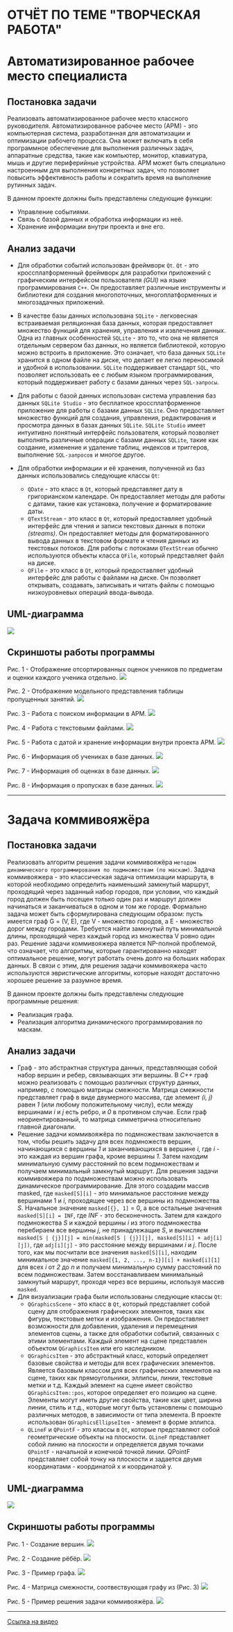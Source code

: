 # ОТЧЁТ ПО ТЕМЕ "ТВОРЧЕСКАЯ РАБОТА"
# Автоматизированное рабочее место специалиста

## Постановка задачи
Реализовать автоматизированное рабочее место классного руководителя. Автоматизированное рабочее место (АРМ) - это компьютерная система, разработанная для автоматизации и оптимизации рабочего процесса. Она может включать в себя программное обеспечение для выполнения различных задач, аппаратные средства, такие как компьютер, монитор, клавиатура, мышь и другие периферийные устройства. АРМ может быть специально настроенным для выполнения конкретных задач, что позволяет повысить эффективность работы и сократить время на выполнение рутинных задач.

В данном проекте должны быть представлены следующие функции:
- Управление событиями.
- Связь с базой данных и обработка информации из неё.
- Хранение информации внутри проекта и вне его.


## Анализ задачи

- Для обработки событий использован фреймворк ```Qt```. ```Qt``` - это кроссплатформенный фреймворк для разработки приложений с графическим интерфейсом пользователя *(GUI)* на языке программирования ```C++```. Он предоставляет различные инструменты и библиотеки для создания многопоточных, многоплатформенных и многозадачных приложений.

- В качестве базы данных использована ```SQLite``` - легковесная встраиваемая реляционная база данных, которая предоставляет множество функций для хранения, управления и извлечения данных.  Одна из главных особенностей ```SQLite``` - это то, что она не является отдельным сервером баз данных, но является библиотекой, которую можно встроить в приложение. Это означает, что база данных ```SQLite``` хранится в одном файле на диске, что делает ее легко переносимой и удобной в использовании. ```SQLite``` поддерживает стандарт ```SQL```, что позволяет использовать ее с любым языком программирования, который поддерживает работу с базами данных через ```SQL-запросы```.

- Для работы с базой данных использован система управления баз данных ```SQLite Studio``` - это бесплатное кроссплатформенное приложение для работы с базами данных ```SQLite```. Оно предоставляет множество функций для создания, управления, редактирования и просмотра данных в базах данных ```SQLite```. ```SQLite Studio``` имеет интуитивно понятный интерфейс пользователя, который позволяет выполнять различные операции с базами данных ```SQLite```, такие как создание, изменение и удаление таблиц, индексов и триггеров, выполнение ```SQL-запросов``` и многое другое.

- Для обработки информации и её хранения, полученной из баз данных использовались следующие классы ```Qt```:
    - ```QDate``` - это класс в ```Qt```, который представляет дату в григорианском календаре. Он предоставляет методы для работы с датами, такие как установка, получение и форматирование даты.
    - ```QTextStream``` - это класс в ```Qt```, который предоставляет удобный интерфейс для чтения и записи текстовых данных в потоки *(streams)*. Он предоставляет методы для форматированного вывода данных в текстовом формате и чтения данных из текстовых потоков. Для работы с потоками ```QTextStream``` обычно используются объекты класса ```QFile```, который представляет файл на диске.
    - ```QFile``` - это класс в ```Qt```, который предоставляет удобный интерфейс для работы с файлами на диске. Он позволяет открывать, создавать, записывать и читать файлы с помощью низкоуровневых операций ввода-вывода.

## UML-диаграмма
<img src="./img/ARM_UML.png">

## Скриншоты работы программы
Рис. 1 - Отображение отсортированных оценок учеников по предметам и оценки каждого ученика отдельно.
<img src="./img/ARM_marks.png">

Рис. 2 - Отображение модельного представления таблицы пропущенных занятий.
<img src="./img/ARM_skip.png">

Рис. 3 - Работа с поиском информации в АРМ.
<img src="./img/ARM_mail.png">

Рис. 4 - Работа с текстовыми файлами.
<img src="./img/ARM_file.png">

Рис. 5 - Работа с датой и хранение информации внутри проекта АРМ.
<img src="./img/ARM_info.png">

Рис. 6 - Информация об учениках в базе данных.
<img src="./img/ARM_SQL_3.png">

Рис. 7 - Информация об оценках в базе данных.
<img src="./img/ARM_SQL_1.png">

Рис. 8 - Информация о пропусках в базе данных. 
<img src="./img/ARM_SQL_2.png">

---
# Задача коммивояжёра 
## Постановка задачи
Реализовать алгоритм решения задачи коммивояжёра ```методом динамического программирования по подмножествам (по маскам)```. Задача коммивояжера - это классическая задача оптимизации маршрута, в которой необходимо определить наименьший замкнутый маршрут, проходящий через заданный набор городов, при условии, что каждый город должен быть посещен только один раз и маршрут должен начинаться и заканчиваться в одном и том же городе. Формально задача может быть сформулирована следующим образом: пусть имеется граф G = (V, E), где V - множество городов, а E - множество дорог между городами. Требуется найти замкнутый путь минимальной длины, проходящий через каждый город из множества V ровно один раз. Решение задачи коммивояжера является NP-полной проблемой, что означает, что алгоритмы, которые гарантированно находят оптимальное решение, могут работать очень долго на больших наборах данных. В связи с этим, для решения задачи коммивояжера часто используются эвристические алгоритмы, которые находят достаточно хорошее решение за разумное время.

В данном проекте должны быть представлены следующие программные решения:
- Реализация графа.
- Реализация алгоритма динамического программирования по маскам.
## Aнализ задачи
- Граф - это абстрактная структура данных, представляющая собой набор вершин и ребер, связывающих эти вершины. В *C++* граф можно реализовать с помощью различных структур данных, например, с помощью матрицы смежности. Матрица смежности представляет граф в виде двумерного массива, где элемент *(i, j)* равен *1* (или любому положительному числу), если между вершинами *i* и *j* есть ребро, и *0* в противном случае. Если граф неориентированный, то матрица симметрична относительно главной диагонали.
- Решение задачи коммивояжёра по подмножествам заключается в том, чтобы решить задачу для всех подмножеств вершин, начинающихся с вершины *1* и заканчивающихся в вершине *i*, где *i* - это каждая из вершин графа, кроме вершины *1*. Затем находим минимальную сумму расстояний по всем подмножествам и получаем минимальный замкнутый маршрут. Для решения задачи коммивояжера по подмножествам можно использовать динамическое программирование. Для этого создадим массив masked, где ```masked[S][i]``` - это минимальное расстояние между вершинами 1 и *i*, проходящее через все вершины из подмножества *S*. Начальное значение ```masked[{}, 1]``` = 0, а все остальные значения ```masked[S][i] = INF```, где *INF* - это бесконечность. Затем для каждого подмножества *S* и каждой вершины *i* из этого подмножества перебираем все вершины *j*, не принадлежащие *S*, и вычисляем ```masked[S | {j}][j] = min(masked[S | {j}][j], masked[S][i] + adj[i][j])```, где ```adj[i][j]``` - это расстояние между вершинами *i* и *j*. После того, как мы посчитали все значения ```masked[S][i]```, находим минимальное значение ```masked[{1, 2, ..., n-1}][i] + masked[i][1]``` для всех *i* от *2* до *n* и получаем минимальную сумму расстояний по всем подмножествам. Затем восстанавливаем минимальный замкнутый маршрут, проходя через все вершины, используя массив ```masked```.
- Для визуализации графа были использованы следующие классы ```Qt```:
    - ```QGraphicsScene``` - это класс в ```Qt```, который представляет собой сцену для отображения графических элементов, таких как фигуры, текстовые метки и изображения. Он предоставляет возможности для добавления, удаления и перемещения элементов сцены, а также для обработки событий, связанных с этими элементами. Каждый элемент на сцене представлен объектом ```QGraphicsItem``` или его наследником.
    - ```QGraphicsItem``` - это абстрактный класс, который определяет базовые свойства и методы для всех графических элементов. Является базовым классом для всех графических элементов на сцене, таких как прямоугольники, эллипсы, линии, текстовые метки и т.д. Каждый элемент на сцене имеет свойство ```QGraphicsItem::pos```, которое определяет его позицию на сцене. Элементы могут иметь другие свойства, такие как цвет, ширина линии, стиль и т.д., которые могут быть установлены с помощью различных методов, в зависимости от типа элемента. В проекте использован ```QGraphicsEllipseItem``` - элемент в форме эллипса.
    - ```QLineF``` и ```QPointF``` - это классы в ```Qt```, которые представляют собой геометрические объекты на плоскости. ```QLineF``` представляет собой линию на плоскости и определяется двумя точками ```QPointF``` - начальной и конечной точкой линии. QPointF представляет собой точку на плоскости и задается двумя координатами - координатой x и координатой y.

## UML-диаграмма
<img src="./img/TSP_UML.png">

## Скриншоты работы программы
Рис. 1 - Создание вершин.
<img src="./img/TSP_vertex.png">

Рис. 2 - Создание рёбёр.
<img src="./img/TSP_weight.png">

Рис. 3 - Пример графа.
<img src="./img/TSP_graph.png">

Рис. 4 - Матрица смежности, соотвествующая графу из (Рис. 3)
<img src="./img/TSP_adj.png">

Рис. 5 - Пример решения задачи коммивояжёра.
<img src="./img/TSP_info.png">

---
[Ссылка на видео](https://youtu.be/5hueaYQ0u94)
